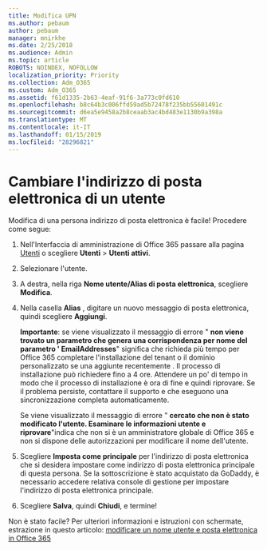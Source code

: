 ```yaml
---
title: Modifica UPN
ms.author: pebaum
author: pebaum
manager: mnirkhe
ms.date: 2/25/2018
ms.audience: Admin
ms.topic: article
ROBOTS: NOINDEX, NOFOLLOW
localization_priority: Priority
ms.collection: Adm_O365
ms.custom: Adm_O365
ms.assetid: f61d1335-2b63-4eaf-91f6-3a773c0fd610
ms.openlocfilehash: b8c64b3c006ffd59ad5b72478f235bb55601491c
ms.sourcegitcommit: d6ea5e9458a2b8ceaab3ac4bd483e1130b9a398a
ms.translationtype: MT
ms.contentlocale: it-IT
ms.lasthandoff: 01/15/2019
ms.locfileid: "28296821"
---
```

# <a name="change-a-users-email-address"></a>Cambiare l'indirizzo di posta elettronica di un utente

Modifica di una persona indirizzo di posta elettronica è facile! Procedere come segue:
  
1. Nell'Interfaccia di amministrazione di Office 365 passare alla pagina [Utenti](https://go.microsoft.com/fwlink/p/?linkid=834822) o scegliere **Utenti** \> **Utenti attivi**.
    
2. Selezionare l'utente.
    
3. A destra, nella riga **Nome utente/Alias di posta elettronica**, scegliere **Modifica**.
    
4. Nella casella **Alias** , digitare un nuovo messaggio di posta elettronica, quindi scegliere **Aggiungi**.
    
    **Importante**: se viene visualizzato il messaggio di errore " **non viene trovato un parametro che genera una corrispondenza per nome del parametro ' EmailAddresses**" significa che richieda più tempo per Office 365 completare l'installazione del tenant o il dominio personalizzato se una aggiunte recentemente . Il processo di installazione può richiedere fino a 4 ore. Attendere un po' di tempo in modo che il processo di installazione è ora di fine e quindi riprovare. Se il problema persiste, contattare il supporto e che eseguono una sincronizzazione completa automaticamente.
    
    Se viene visualizzato il messaggio di errore " **cercato che non è stato modificato l'utente. Esaminare le informazioni utente e riprovare**"indica che non si è un amministratore globale di Office 365 e non si dispone delle autorizzazioni per modificare il nome dell'utente.
    
5. Scegliere **Imposta come principale** per l'indirizzo di posta elettronica che si desidera impostare come indirizzo di posta elettronica principale di questa persona. Se la sottoscrizione è stato acquistato da GoDaddy, è necessario accedere relativa console di gestione per impostare l'indirizzo di posta elettronica principale. 
    
6. Scegliere **Salva**, quindi **Chiudi**, e termine!
    
Non è stato facile? Per ulteriori informazioni e istruzioni con schermate, estrazione in questo articolo: [modificare un nome utente e posta elettronica in Office 365](https://support.office.com/article/https://support.office.com/en-us/article/Change-a-user-name-and-email-address-in-Office-365-fb5ac074-e203-4e1f-9843-b9d1a3e03297.aspx)
  

